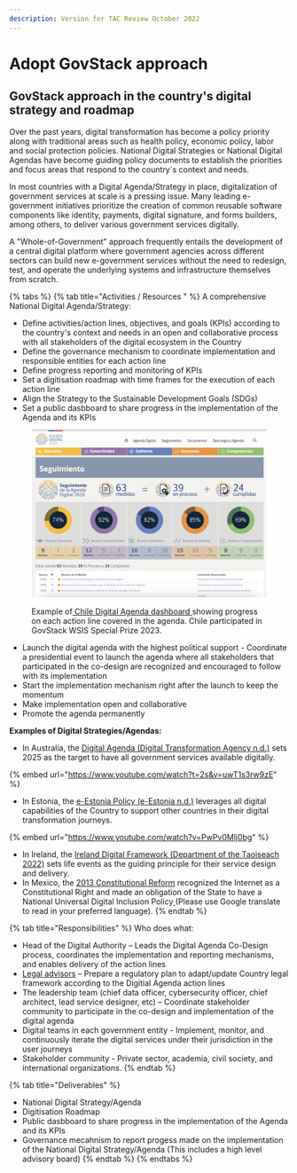 ```yaml
---
description: Version for TAC Review October 2022
---
```


# Adopt GovStack approach

## GovStack approach in the country's digital strategy and roadmap

Over the past years, digital transformation has become a policy priority along with traditional areas such as health policy, economic policy, labor and social protection policies. National Digital Strategies or National Digital Agendas have become guiding policy documents to establish the priorities and focus areas that respond to the country´s context and needs.

In most countries with a Digital Agenda/Strategy in place, digitalization of government services at scale is a pressing issue. Many leading e-government initiatives prioritize the creation of common reusable software components like identity, payments, digital signature, and forms builders, among others, to deliver various government services digitally.

A "Whole-of-Government" approach frequently entails the development of a central digital platform where government agencies across different sectors can build new e-government services without the need to redesign, test, and operate the underlying systems and infrastructure themselves from scratch.&#x20;

{% tabs %}
{% tab title="Activities / Resources " %}
A comprehensive National Digital Agenda/Strategy:

* Define activities/action lines, objectives, and goals (KPIs) according to the country's context and needs in an open and collaborative process with all stakeholders of the digital ecosystem in the Country&#x20;
* Define the governance mechanism to coordinate implementation and responsible entities for each action line&#x20;
* Define progress reporting and monitoring of KPIs&#x20;
* Set a digitisation roadmap with time frames for the execution of each action line&#x20;
* Align the Strategy to the Sustainable Development Goals (SDGs)
* Set a public dasbboard to share progress in the implementation of the Agenda and its KPIs

<figure><img src="../.gitbook/assets/MicrosoftTeams-image (28).png" alt=""><figcaption><p>Example of<a href="http://www.agendadigital.gob.cl/#/"> Chile Digital Agenda dashboard </a>showing progress on each action line covered in the agenda. Chile participated in GovStack WSIS Special Prize 2023.</p></figcaption></figure>

* Launch  the digital agenda with the highest political support - Coordinate a presidential event to launch the agenda where all stakeholders that participated in the co-design are recognized and encouraged to follow with its implementation
* Start the implementation mechanism right after the launch to keep the momentum&#x20;
* Make implementation open and collaborative&#x20;
* Promote the agenda permanently&#x20;

**Examples of Digital Strategies/Agendas:**&#x20;

* In Australia, the [Digital Agenda (Digital Transformation Agency n.d.)](https://www.dta.gov.au/digital-government-strategy) sets 2025 as the target to have all government services available digitally.&#x20;

{% embed url="https://www.youtube.com/watch?t=2s&v=uwT1s3rw9zE" %}

* In Estonia, the [e-Estonia Policy (e-Estonia n.d.)](https://e-estonia.com/) leverages all digital capabilities of the Country to support other countries in their digital transformation journeys.&#x20;

{% embed url="https://www.youtube.com/watch?v=PwPv0Mlj0bg" %}

* In Ireland, the [Ireland Digital Framework (Department of the Taoiseach 2022)](https://www.gov.ie/en/publication/adf42-harnessing-digital-the-digital-ireland-framework/) sets life events as the guiding principle for their service design and delivery.&#x20;
* In Mexico, the [2013 Constitutional Reform](https://www.dof.gob.mx/nota\_detalle.php?codigo=5312420\&fecha=30/08/2013#gsc.tab=0) recognized the Internet as a Constitutional Right and made an obligation of the State to have a National Universal Digital Inclusion Policy[ ](https://www.dof.gob.mx/nota\_detalle.php?codigo=5312420\&fecha=30/08/2013#gsc.tab=0)(Please use Google translate to read in your preferred language).
{% endtab %}

{% tab title="Responsibilities" %}
Who does what:

* Head of the Digital Authority – Leads the Digital Agenda Co-Design process, coordinates the implementation and reporting mechanisms, and enables delivery of the action lines
* [Legal advisors](https://govstack.gitbook.io/implementation-playbook/govstack-implementation-playbook/annex/govstack-user-profiles-taxonomy#legal-policy-officer) – Prepare a regulatory plan to adapt/update Country legal framework according to the Digitial Agenda action lines
* The leadership team (chief data officer, cybersecurity officer, chief architect, lead service designer, etc) – Coordinate stakeholder community to participate in the co-design and implementation of the digital agenda&#x20;
* Digital teams in each government entity - Implement, monitor, and continuously iterate the digital services under their jurisdiction in the user journeys&#x20;
* Stakeholder community - Private sector, academia, civil society, and international organizations.&#x20;
{% endtab %}

{% tab title="Deliverables" %}
* National Digital Strategy/Agenda
* Digitisation Roadmap
* Public dasbboard to share progress in the implementation of the Agenda and its KPIs
* Governance mecahnism to report progess made on the implementation of the National Digital Strategy/Agenda (This includes a high level advisory board)
{% endtab %}
{% endtabs %}









